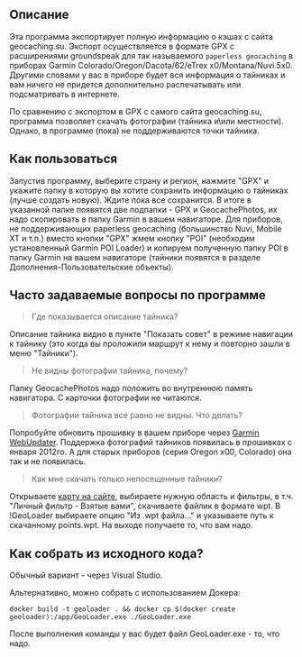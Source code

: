 Описание
------
Эта программа экспортирует полную информацию о кэшах с сайта geocaching.su. Экспорт осуществляется в формате GPX с
расширениями groundspeak для так называемого `paperless geocaching` в приборах
Garmin Colorado/Oregon/Dacota/62/eTrex x0/Montana/Nuvi 5x0. Другими словами у вас в приборе будет вся информация о
тайниках и вам ничего не придется дополнительно распечатывать или подсматривать в интернете.

По сравнению с экспортом в GPX c самого сайта geocaching.su, программа позволяет скачать фотографии (тайника и\или местности). 
Однако, в программе (пока) не поддерживаются точки тайника.

Как пользоваться
------
Запустив программу, выберите страну и регион, нажмите "GPX" и укажите папку в которую вы хотите сохранить информацию
о тайниках (лучше создать новую). Ждите пока все сохранится. В итоге в указанной папке появятся две подпапки - GPX и
GeocachePhotos, их надо скопировать в папку Garmin в вашем навигаторе. Для приборов, не поддерживающих paperless geocaching
(большинство Nuvi, Mobile XT и т.п.) вместо кнопки "GPX" жмем кнопку "POI" (необходим установленный Garmin POI Loader) и
копируем полученную папку POI в папку Garmin на вашем навигаторе (тайники появятся в разделе Дополнения-Пользовательские
объекты).

Часто задаваемые вопросы по программе
------

> Где показывается описание тайника?

Описание тайника видно в пункте "Показать совет" в режиме навигации к тайнику (это когда вы проложили маршрут к нему и повторно зашли в меню "Тайники").

> Не видны фотографии тайника, почему?

Папку GeocachePhotos надо положить во внутреннюю память навигатора. С карточки фотографии не читаются.

>Фотографии тайника все равно не видны. Что делать?

Попробуйте обновить прошивку в вашем приборе через [Garmin WebUpdater](http://www8.garmin.com/products/webupdater/howtoinstall.jsp).
Поддержка фотографий тайников появилась в прошивках с января 2012го. А для старых приборов (серия Oregon x00, Colorado)
она так и не появилась.

> Как мне скачать только непосещенные тайники?

Открываете [карту на сайте](https://geocaching.su/map), выбираете нужную область и фильтры, в т.ч.
"Личный фильтр - Взятые вами", скачиваете файлик в формате wpt. В !GeoLoader выбираете опцию "Из .wpt файла..." и
указываете путь к скачанному points.wpt. На выходе получаете то, что вам надо.

Как собрать из исходного кода?
-----

Обычный вариант - через Visual Studio. 

Альтернативно, можно собрать с использованием Докера:
```
docker build -t geoloader . && docker cp $(docker create geoloader):/app/GeoLoader.exe ./GeoLoader.exe
```

После выполнения команды у вас будет файл GeoLoader.exe - то, что надо.